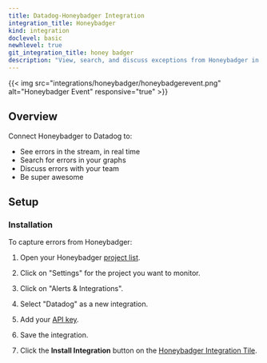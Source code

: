 ```yaml
---
title: Datadog-Honeybadger Integration
integration_title: Honeybadger
kind: integration
doclevel: basic
newhlevel: true
git_integration_title: honey badger
description: "View, search, and discuss exceptions from Honeybadger in your event stream."
---
```


{{< img src="integrations/honeybadger/honeybadgerevent.png" alt="Honeybadger Event" responsive="true" >}}

## Overview

Connect Honeybadger to Datadog to:

* See errors in the stream, in real time
* Search for errors in your graphs
* Discuss errors with your team
* Be super awesome

## Setup
### Installation

To capture errors from Honeybadger:

1.  Open your Honeybadger [project list](https://app.honeybadger.io/users/sign_in).

2.  Click on "Settings" for the project you want to monitor.

3.  Click on "Alerts & Integrations".

4.  Select "Datadog" as a new integration.

5.  Add your [API key](https://app.datadoghq.com/account/settings#api).

6.  Save the integration.

7.  Click the **Install Integration** button on the [Honeybadger Integration Tile](https://app.datadoghq.com/account/settings#integrations/honeybadger).


